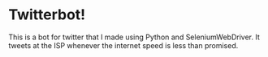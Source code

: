 # Twitterbot!
This is a bot for twitter that I made using Python and SeleniumWebDriver. It tweets at the ISP whenever the internet speed is less than promised.
